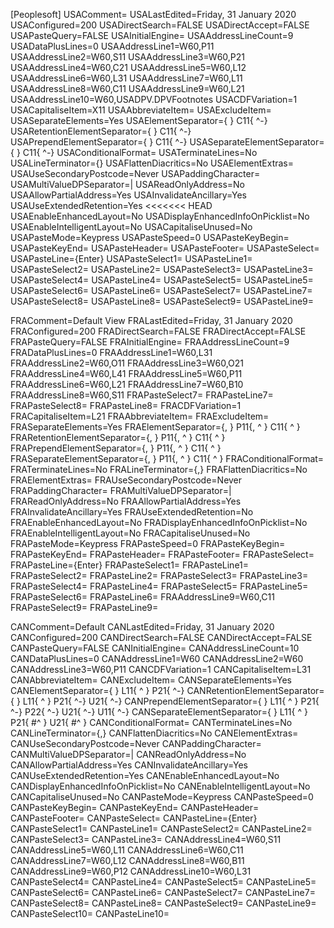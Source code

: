 [Peoplesoft]
USAComment=
USALastEdited=Friday, 31 January 2020
USAConfigured=200
USADirectSearch=FALSE
USADirectAccept=FALSE
USAPasteQuery=FALSE
USAInitialEngine=
USAAddressLineCount=9
USADataPlusLines=0
USAAddressLine1=W60,P11
USAAddressLine2=W60,S11
USAAddressLine3=W60,P21
USAAddressLine4=W60,C21
USAAddressLine5=W60,L12
USAAddressLine6=W60,L31
USAAddressLine7=W60,L11
USAAddressLine8=W60,C11
USAAddressLine9=W60,L21
USAAddressLine10=W60,USADPV.DPVFootnotes
USACDFVariation=1
USACapitaliseItem=X11
USAAbbreviateItem=
USAExcludeItem=
USASeparateElements=Yes
USAElementSeparator={ } C11{  ^-}
USARetentionElementSeparator={ } C11{  ^-}
USAPrependElementSeparator={ } C11{  ^-}
USASeparateElementSeparator={ } C11{  ^-}
USAConditionalFormat=
USATerminateLines=No
USALineTerminator={}
USAFlattenDiacritics=No
USAElementExtras=
USAUseSecondaryPostcode=Never
USAPaddingCharacter=
USAMultiValueDPSeparator=|
USAReadOnlyAddress=No
USAAllowPartialAddress=Yes
USAInvalidateAncillary=Yes
USAUseExtendedRetention=Yes
<<<<<<< HEAD
USAEnableEnhancedLayout=No
USADisplayEnhancedInfoOnPicklist=No
USAEnableIntelligentLayout=No
USACapitaliseUnused=No
USAPasteMode=Keypress
USAPasteSpeed=0
USAPasteKeyBegin=
USAPasteKeyEnd=
USAPasteHeader=
USAPasteFooter=
USAPasteSelect=
USAPasteLine={Enter}
USAPasteSelect1=
USAPasteLine1=
USAPasteSelect2=
USAPasteLine2=
USAPasteSelect3=
USAPasteLine3=
USAPasteSelect4=
USAPasteLine4=
USAPasteSelect5=
USAPasteLine5=
USAPasteSelect6=
USAPasteLine6=
USAPasteSelect7=
USAPasteLine7=
USAPasteSelect8=
USAPasteLine8=
USAPasteSelect9=
USAPasteLine9=

FRAComment=Default View
FRALastEdited=Friday, 31 January 2020
FRAConfigured=200
FRADirectSearch=FALSE
FRADirectAccept=FALSE
FRAPasteQuery=FALSE
FRAInitialEngine=
FRAAddressLineCount=9
FRADataPlusLines=0
FRAAddressLine1=W60,L31
FRAAddressLine2=W60,O11
FRAAddressLine3=W60,O21
FRAAddressLine4=W60,L41
FRAAddressLine5=W60,P11
FRAAddressLine6=W60,L21
FRAAddressLine7=W60,B10
FRAAddressLine8=W60,S11
FRAPasteSelect7=
FRAPasteLine7=
FRAPasteSelect8=
FRAPasteLine8=
FRACDFVariation=1
FRACapitaliseItem=L21
FRAAbbreviateItem=
FRAExcludeItem=
FRASeparateElements=Yes
FRAElementSeparator={, } P11{, ^ } C11{ ^ }
FRARetentionElementSeparator={, } P11{, ^ } C11{ ^ }
FRAPrependElementSeparator={, } P11{, ^ } C11{ ^ }
FRASeparateElementSeparator={, } P11{, ^ } C11{ ^ }
FRAConditionalFormat=
FRATerminateLines=No
FRALineTerminator={,}
FRAFlattenDiacritics=No
FRAElementExtras=
FRAUseSecondaryPostcode=Never
FRAPaddingCharacter=
FRAMultiValueDPSeparator=|
FRAReadOnlyAddress=No
FRAAllowPartialAddress=Yes
FRAInvalidateAncillary=Yes
FRAUseExtendedRetention=No
FRAEnableEnhancedLayout=No
FRADisplayEnhancedInfoOnPicklist=No
FRAEnableIntelligentLayout=No
FRACapitaliseUnused=No
FRAPasteMode=Keypress
FRAPasteSpeed=0
FRAPasteKeyBegin=
FRAPasteKeyEnd=
FRAPasteHeader=
FRAPasteFooter=
FRAPasteSelect=
FRAPasteLine={Enter}
FRAPasteSelect1=
FRAPasteLine1=
FRAPasteSelect2=
FRAPasteLine2=
FRAPasteSelect3=
FRAPasteLine3=
FRAPasteSelect4=
FRAPasteLine4=
FRAPasteSelect5=
FRAPasteLine5=
FRAPasteSelect6=
FRAPasteLine6=
FRAAddressLine9=W60,C11
FRAPasteSelect9=
FRAPasteLine9=

CANComment=Default
CANLastEdited=Friday, 31 January 2020
CANConfigured=200
CANDirectSearch=FALSE
CANDirectAccept=FALSE
CANPasteQuery=FALSE
CANInitialEngine=
CANAddressLineCount=10
CANDataPlusLines=0
CANAddressLine1=W60
CANAddressLine2=W60
CANAddressLine3=W60,P11
CANCDFVariation=1
CANCapitaliseItem=L31
CANAbbreviateItem=
CANExcludeItem=
CANSeparateElements=Yes
CANElementSeparator={ } L11{ ^  } P21{ ^-}
CANRetentionElementSeparator={ } L11{ ^  } P21{ ^-} U21{ ^-}
CANPrependElementSeparator={ } L11{ ^  } P21{ ^-} P22{ ^-} U21{ ^-} U11{ ^-}
CANSeparateElementSeparator={ } L11{ ^  } P21{ #^ } U21{ #^ }
CANConditionalFormat=
CANTerminateLines=No
CANLineTerminator={,}
CANFlattenDiacritics=No
CANElementExtras=
CANUseSecondaryPostcode=Never
CANPaddingCharacter=
CANMultiValueDPSeparator=|
CANReadOnlyAddress=No
CANAllowPartialAddress=Yes
CANInvalidateAncillary=Yes
CANUseExtendedRetention=Yes
CANEnableEnhancedLayout=No
CANDisplayEnhancedInfoOnPicklist=No
CANEnableIntelligentLayout=No
CANCapitaliseUnused=No
CANPasteMode=Keypress
CANPasteSpeed=0
CANPasteKeyBegin=
CANPasteKeyEnd=
CANPasteHeader=
CANPasteFooter=
CANPasteSelect=
CANPasteLine={Enter}
CANPasteSelect1=
CANPasteLine1=
CANPasteSelect2=
CANPasteLine2=
CANPasteSelect3=
CANPasteLine3=
CANAddressLine4=W60,S11
CANAddressLine5=W60,L11
CANAddressLine6=W60,C11
CANAddressLine7=W60,L12
CANAddressLine8=W60,B11
CANAddressLine9=W60,P12
CANAddressLine10=W60,L31
CANPasteSelect4=
CANPasteLine4=
CANPasteSelect5=
CANPasteLine5=
CANPasteSelect6=
CANPasteLine6=
CANPasteSelect7=
CANPasteLine7=
CANPasteSelect8=
CANPasteLine8=
CANPasteSelect9=
CANPasteLine9=
CANPasteSelect10=
CANPasteLine10=
